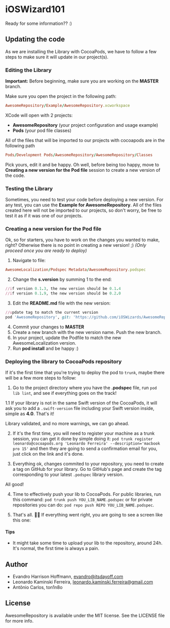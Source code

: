 # iOSWizard101

Ready for some information?? :)

## Updating the code

As we are installing the Library with CocoaPods, we have to follow a few steps to make sure it will update in our project(s).

### Editing the Library

**Important:** Before beginning, make sure you are working on the **MASTER** branch.

Make sure you open the project in the following path:

```ruby
AwesomeRepository/Example/AwesomeRepository.xcworkspace
```

XCode will open with 2 projects:
- **AwesomeRepository** (your project configuration and usage example)
- **Pods** (your pod file classes)

All of the files that will be imported to our projects with cocoapods are in the following path

```ruby
Pods/Development Pods/AwesomeRepository/AwesomeRepository/Classes
```

Pick yours, edit it and be happy. Oh well, before being too happy, move to **Creating a new version for the Pod file** session to create a new version of the code.

### Testing the Library

Sometimes, you need to test your code before deploying a new version.
For any test, you can use the **Example for AwesomeRepository**.
All of the files created here will not be imported to our projects, so don't worry, be free to test it as if it was one of our projects.

### Creating a new version for the Pod file

Ok, so for starters, you have to work on the changes you wanted to make, right? Otherwise there is no point in creating a new version! ;)
*(Only proceed once you are ready to deploy)*

1. Navigate to file:

```ruby
AwesomeLocalization/Podspec Metadata/AwesomeRepository.podspec
```

2. Change the **s.version** by summing 1 to the end:

```ruby
//if version 0.1.3, the new version should be 0.1.4
//if version 0.1.9, the new version should be 0.2.0
```

3. Edit the **README.md** file with the new version:

```ruby
//update tag to match the current version
pod 'AwesomeRepository', git: 'https://github.com/iOSWizards/AwesomeRepository.git', tag: '0.1.0'
```

4. Commit your changes to **MASTER**
5. Create a new branch with the new version name. Push the new branch.
6. In your project, update the Podfile to match the new AwesomeLocalization version.
7. Run **pod install** and be happy :)

### Deploying the library to CocoaPods repository

If it's the first time that you're trying to deploy the pod to `trunk`, maybe there will be a few more steps to follow:

1. Go to the project directory where you have the **.podspec** file, run `pod lib lint`, and see if everything goes on the track!

1.1 If your library is not in the same Swift version of the CocoaPods, it will ask you to add a `.swift-version` file including your Swift version inside, simple as **4.0**. That's it!

Library validated, and no more warnings, we can go ahead. 

2. If it's the first time, you will need to register your machine as a trunk session, you can get it done by simple doing it: `pod trunk register leonardo@cocoapods.org 'Leonardo Ferreira' --description='macbook pro 15'` and then they are going to send a confirmation email for you, just click on the link and it's done.

3. Everything ok, changes commited to your repository, you need to create a tag on GitHub for your library. Go to GitHub's page and create the tag corresponding to your latest `.podspec` library version.

All good!

4. Time to effectively push your lib to CocoaPods. For public libraries, run this command: `pod trunk push YOU_LIB_NAME.podspec` or for private repositories you can do: `pod repo push REPO YOU_LIB_NAME.podspec`.

5. That's all. :tada::rocket: If everything went right, you are going to see a screen like this one: 

#### Tips

- It might take some time to upload your lib to the repository, around 24h. It's normal, the first time is always a pain.

## Author

- Evandro Harrison Hoffmann, evandro@itsdayoff.com
- Leonardo Kaminski Ferreira, leonardo.kaminski.ferreira@gmail.com
- Antônio Carlos, ton1n8o

## License

AwesomeRepository is available under the MIT license. See the LICENSE file for more info.

